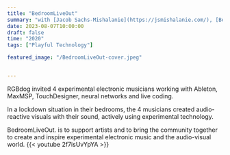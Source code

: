 ```yaml
---
title: "BedroomLiveOut"
summary: "with [Jacob Sachs-Mishalanie](https://jsmishalanie.com/), [Berk Özdemir](http://www.berkozdemir.com/), [Laelume](https://soundcloud.com/laelume), [Currency](https://www.instagram.com/currencyaudio)"
date: 2023-08-07T10:00:00
draft: false
time: "2020"
tags: ["Playful Technology"]

featured_image: "/BedroomLiveOut-cover.jpeg"


---
```

RGBdog invited 4 experimental electronic musicians working with Ableton, MaxMSP, TouchDesigner, neural networks and live coding.

In a lockdown situation in their bedrooms, the 4 musicians created audio-reactive visuals with their sound, actively using experimental technology.

BedroomLiveOut. is to support artists and to bring the community together to create and inspire experimental electronic music and the audio-visual world.
{{< youtube 2f7isUvYpYA >}}

